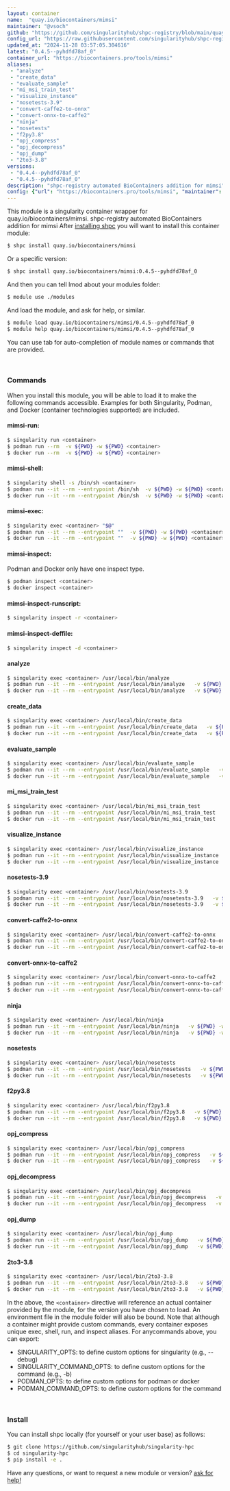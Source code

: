 ```yaml
---
layout: container
name:  "quay.io/biocontainers/mimsi"
maintainer: "@vsoch"
github: "https://github.com/singularityhub/shpc-registry/blob/main/quay.io/biocontainers/mimsi/container.yaml"
config_url: "https://raw.githubusercontent.com/singularityhub/shpc-registry/main/quay.io/biocontainers/mimsi/container.yaml"
updated_at: "2024-11-28 03:57:05.304616"
latest: "0.4.5--pyhdfd78af_0"
container_url: "https://biocontainers.pro/tools/mimsi"
aliases:
 - "analyze"
 - "create_data"
 - "evaluate_sample"
 - "mi_msi_train_test"
 - "visualize_instance"
 - "nosetests-3.9"
 - "convert-caffe2-to-onnx"
 - "convert-onnx-to-caffe2"
 - "ninja"
 - "nosetests"
 - "f2py3.8"
 - "opj_compress"
 - "opj_decompress"
 - "opj_dump"
 - "2to3-3.8"
versions:
 - "0.4.4--pyhdfd78af_0"
 - "0.4.5--pyhdfd78af_0"
description: "shpc-registry automated BioContainers addition for mimsi"
config: {"url": "https://biocontainers.pro/tools/mimsi", "maintainer": "@vsoch", "description": "shpc-registry automated BioContainers addition for mimsi", "latest": {"0.4.5--pyhdfd78af_0": "sha256:02ce9916cb98c3183a823e0755a69c3ee37cee4209a042f67c3ef9f5739f4793"}, "tags": {"0.4.4--pyhdfd78af_0": "sha256:df14fd7ceb838661edc7b2d78073b55a500899c75e1d26aac659cdefec63e007", "0.4.5--pyhdfd78af_0": "sha256:02ce9916cb98c3183a823e0755a69c3ee37cee4209a042f67c3ef9f5739f4793"}, "docker": "quay.io/biocontainers/mimsi", "aliases": {"analyze": "/usr/local/bin/analyze", "create_data": "/usr/local/bin/create_data", "evaluate_sample": "/usr/local/bin/evaluate_sample", "mi_msi_train_test": "/usr/local/bin/mi_msi_train_test", "visualize_instance": "/usr/local/bin/visualize_instance", "nosetests-3.9": "/usr/local/bin/nosetests-3.9", "convert-caffe2-to-onnx": "/usr/local/bin/convert-caffe2-to-onnx", "convert-onnx-to-caffe2": "/usr/local/bin/convert-onnx-to-caffe2", "ninja": "/usr/local/bin/ninja", "nosetests": "/usr/local/bin/nosetests", "f2py3.8": "/usr/local/bin/f2py3.8", "opj_compress": "/usr/local/bin/opj_compress", "opj_decompress": "/usr/local/bin/opj_decompress", "opj_dump": "/usr/local/bin/opj_dump", "2to3-3.8": "/usr/local/bin/2to3-3.8"}}
---
```


This module is a singularity container wrapper for quay.io/biocontainers/mimsi.
shpc-registry automated BioContainers addition for mimsi
After [installing shpc](#install) you will want to install this container module:


```bash
$ shpc install quay.io/biocontainers/mimsi
```

Or a specific version:

```bash
$ shpc install quay.io/biocontainers/mimsi:0.4.5--pyhdfd78af_0
```

And then you can tell lmod about your modules folder:

```bash
$ module use ./modules
```

And load the module, and ask for help, or similar.

```bash
$ module load quay.io/biocontainers/mimsi/0.4.5--pyhdfd78af_0
$ module help quay.io/biocontainers/mimsi/0.4.5--pyhdfd78af_0
```

You can use tab for auto-completion of module names or commands that are provided.

<br>

### Commands

When you install this module, you will be able to load it to make the following commands accessible.
Examples for both Singularity, Podman, and Docker (container technologies supported) are included.

#### mimsi-run:

```bash
$ singularity run <container>
$ podman run --rm  -v ${PWD} -w ${PWD} <container>
$ docker run --rm  -v ${PWD} -w ${PWD} <container>
```

#### mimsi-shell:

```bash
$ singularity shell -s /bin/sh <container>
$ podman run --it --rm --entrypoint /bin/sh  -v ${PWD} -w ${PWD} <container>
$ docker run --it --rm --entrypoint /bin/sh  -v ${PWD} -w ${PWD} <container>
```

#### mimsi-exec:

```bash
$ singularity exec <container> "$@"
$ podman run --it --rm --entrypoint ""  -v ${PWD} -w ${PWD} <container> "$@"
$ docker run --it --rm --entrypoint ""  -v ${PWD} -w ${PWD} <container> "$@"
```

#### mimsi-inspect:

Podman and Docker only have one inspect type.

```bash
$ podman inspect <container>
$ docker inspect <container>
```

#### mimsi-inspect-runscript:

```bash
$ singularity inspect -r <container>
```

#### mimsi-inspect-deffile:

```bash
$ singularity inspect -d <container>
```


#### analyze

```bash
$ singularity exec <container> /usr/local/bin/analyze
$ podman run --it --rm --entrypoint /usr/local/bin/analyze   -v ${PWD} -w ${PWD} <container> -c " $@"
$ docker run --it --rm --entrypoint /usr/local/bin/analyze   -v ${PWD} -w ${PWD} <container> -c " $@"
```


#### create_data

```bash
$ singularity exec <container> /usr/local/bin/create_data
$ podman run --it --rm --entrypoint /usr/local/bin/create_data   -v ${PWD} -w ${PWD} <container> -c " $@"
$ docker run --it --rm --entrypoint /usr/local/bin/create_data   -v ${PWD} -w ${PWD} <container> -c " $@"
```


#### evaluate_sample

```bash
$ singularity exec <container> /usr/local/bin/evaluate_sample
$ podman run --it --rm --entrypoint /usr/local/bin/evaluate_sample   -v ${PWD} -w ${PWD} <container> -c " $@"
$ docker run --it --rm --entrypoint /usr/local/bin/evaluate_sample   -v ${PWD} -w ${PWD} <container> -c " $@"
```


#### mi_msi_train_test

```bash
$ singularity exec <container> /usr/local/bin/mi_msi_train_test
$ podman run --it --rm --entrypoint /usr/local/bin/mi_msi_train_test   -v ${PWD} -w ${PWD} <container> -c " $@"
$ docker run --it --rm --entrypoint /usr/local/bin/mi_msi_train_test   -v ${PWD} -w ${PWD} <container> -c " $@"
```


#### visualize_instance

```bash
$ singularity exec <container> /usr/local/bin/visualize_instance
$ podman run --it --rm --entrypoint /usr/local/bin/visualize_instance   -v ${PWD} -w ${PWD} <container> -c " $@"
$ docker run --it --rm --entrypoint /usr/local/bin/visualize_instance   -v ${PWD} -w ${PWD} <container> -c " $@"
```


#### nosetests-3.9

```bash
$ singularity exec <container> /usr/local/bin/nosetests-3.9
$ podman run --it --rm --entrypoint /usr/local/bin/nosetests-3.9   -v ${PWD} -w ${PWD} <container> -c " $@"
$ docker run --it --rm --entrypoint /usr/local/bin/nosetests-3.9   -v ${PWD} -w ${PWD} <container> -c " $@"
```


#### convert-caffe2-to-onnx

```bash
$ singularity exec <container> /usr/local/bin/convert-caffe2-to-onnx
$ podman run --it --rm --entrypoint /usr/local/bin/convert-caffe2-to-onnx   -v ${PWD} -w ${PWD} <container> -c " $@"
$ docker run --it --rm --entrypoint /usr/local/bin/convert-caffe2-to-onnx   -v ${PWD} -w ${PWD} <container> -c " $@"
```


#### convert-onnx-to-caffe2

```bash
$ singularity exec <container> /usr/local/bin/convert-onnx-to-caffe2
$ podman run --it --rm --entrypoint /usr/local/bin/convert-onnx-to-caffe2   -v ${PWD} -w ${PWD} <container> -c " $@"
$ docker run --it --rm --entrypoint /usr/local/bin/convert-onnx-to-caffe2   -v ${PWD} -w ${PWD} <container> -c " $@"
```


#### ninja

```bash
$ singularity exec <container> /usr/local/bin/ninja
$ podman run --it --rm --entrypoint /usr/local/bin/ninja   -v ${PWD} -w ${PWD} <container> -c " $@"
$ docker run --it --rm --entrypoint /usr/local/bin/ninja   -v ${PWD} -w ${PWD} <container> -c " $@"
```


#### nosetests

```bash
$ singularity exec <container> /usr/local/bin/nosetests
$ podman run --it --rm --entrypoint /usr/local/bin/nosetests   -v ${PWD} -w ${PWD} <container> -c " $@"
$ docker run --it --rm --entrypoint /usr/local/bin/nosetests   -v ${PWD} -w ${PWD} <container> -c " $@"
```


#### f2py3.8

```bash
$ singularity exec <container> /usr/local/bin/f2py3.8
$ podman run --it --rm --entrypoint /usr/local/bin/f2py3.8   -v ${PWD} -w ${PWD} <container> -c " $@"
$ docker run --it --rm --entrypoint /usr/local/bin/f2py3.8   -v ${PWD} -w ${PWD} <container> -c " $@"
```


#### opj_compress

```bash
$ singularity exec <container> /usr/local/bin/opj_compress
$ podman run --it --rm --entrypoint /usr/local/bin/opj_compress   -v ${PWD} -w ${PWD} <container> -c " $@"
$ docker run --it --rm --entrypoint /usr/local/bin/opj_compress   -v ${PWD} -w ${PWD} <container> -c " $@"
```


#### opj_decompress

```bash
$ singularity exec <container> /usr/local/bin/opj_decompress
$ podman run --it --rm --entrypoint /usr/local/bin/opj_decompress   -v ${PWD} -w ${PWD} <container> -c " $@"
$ docker run --it --rm --entrypoint /usr/local/bin/opj_decompress   -v ${PWD} -w ${PWD} <container> -c " $@"
```


#### opj_dump

```bash
$ singularity exec <container> /usr/local/bin/opj_dump
$ podman run --it --rm --entrypoint /usr/local/bin/opj_dump   -v ${PWD} -w ${PWD} <container> -c " $@"
$ docker run --it --rm --entrypoint /usr/local/bin/opj_dump   -v ${PWD} -w ${PWD} <container> -c " $@"
```


#### 2to3-3.8

```bash
$ singularity exec <container> /usr/local/bin/2to3-3.8
$ podman run --it --rm --entrypoint /usr/local/bin/2to3-3.8   -v ${PWD} -w ${PWD} <container> -c " $@"
$ docker run --it --rm --entrypoint /usr/local/bin/2to3-3.8   -v ${PWD} -w ${PWD} <container> -c " $@"
```



In the above, the `<container>` directive will reference an actual container provided
by the module, for the version you have chosen to load. An environment file in the
module folder will also be bound. Note that although a container
might provide custom commands, every container exposes unique exec, shell, run, and
inspect aliases. For anycommands above, you can export:

 - SINGULARITY_OPTS: to define custom options for singularity (e.g., --debug)
 - SINGULARITY_COMMAND_OPTS: to define custom options for the command (e.g., -b)
 - PODMAN_OPTS: to define custom options for podman or docker
 - PODMAN_COMMAND_OPTS: to define custom options for the command

<br>

### Install

You can install shpc locally (for yourself or your user base) as follows:

```bash
$ git clone https://github.com/singularityhub/singularity-hpc
$ cd singularity-hpc
$ pip install -e .
```

Have any questions, or want to request a new module or version? [ask for help!](https://github.com/singularityhub/singularity-hpc/issues)